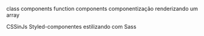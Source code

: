 class components
function components
componentização
renderizando um array 

CSSinJs
Styled-componentes
estilizando com Sass

